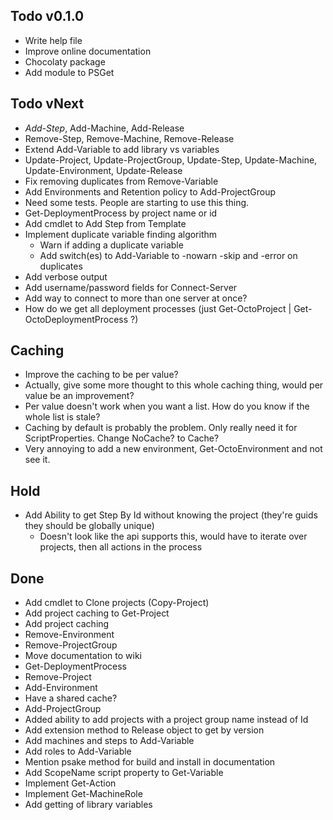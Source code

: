 Todo v0.1.0
-----------
- Write help file
- Improve online documentation
- Chocolaty package
- Add module to PSGet

Todo vNext
----------
- *Add-Step*, Add-Machine, Add-Release
- Remove-Step, Remove-Machine, Remove-Release
- Extend Add-Variable to add library vs variables
- Update-Project, Update-ProjectGroup, Update-Step, Update-Machine, Update-Environment, Update-Release
- Fix removing duplicates from Remove-Variable
- Add Environments and Retention policy to Add-ProjectGroup
- Need some tests. People are starting to use this thing.
- Get-DeploymentProcess by project name or id
- Add cmdlet to Add Step from Template
- Implement duplicate variable finding algorithm
	- Warn if adding a duplicate variable
	- Add switch(es) to Add-Variable to -nowarn -skip and -error on duplicates
- Add verbose output
- Add username/password fields for Connect-Server
- Add way to connect to more than one server at once?
- How do we get all deployment processes (just Get-OctoProject | Get-OctoDeploymentProcess ?)


Caching
-------
- Improve the caching to be per value?
- Actually, give some more thought to this whole caching thing, would per value be an improvement?
- Per value doesn't work when you want a list. How do you know if the whole list is stale?
- Caching by default is probably the problem. Only really need it for ScriptProperties. Change NoCache? to Cache?
- Very annoying to add a new environment, Get-OctoEnvironment and not see it.

Hold
----
- Add Ability to get Step By Id without knowing the project (they're guids they should be globally unique)
	- Doesn't look like the api supports this, would have to iterate over projects, then all actions in the process

Done
----
- Add cmdlet to Clone projects (Copy-Project)
- Add project caching to Get-Project
- Add project caching
- Remove-Environment
- Remove-ProjectGroup
- Move documentation to wiki
- Get-DeploymentProcess
- Remove-Project
- Add-Environment
- Have a shared cache?
- Add-ProjectGroup
- Added ability to add projects with a project group name instead of Id
- Add extension method to Release object to get by version
- Add machines and steps to Add-Variable
- Add roles to Add-Variable
- Mention psake method for build and install in documentation
- Add ScopeName script property to Get-Variable
- Implement Get-Action
- Implement Get-MachineRole 
- Add getting of library variables
